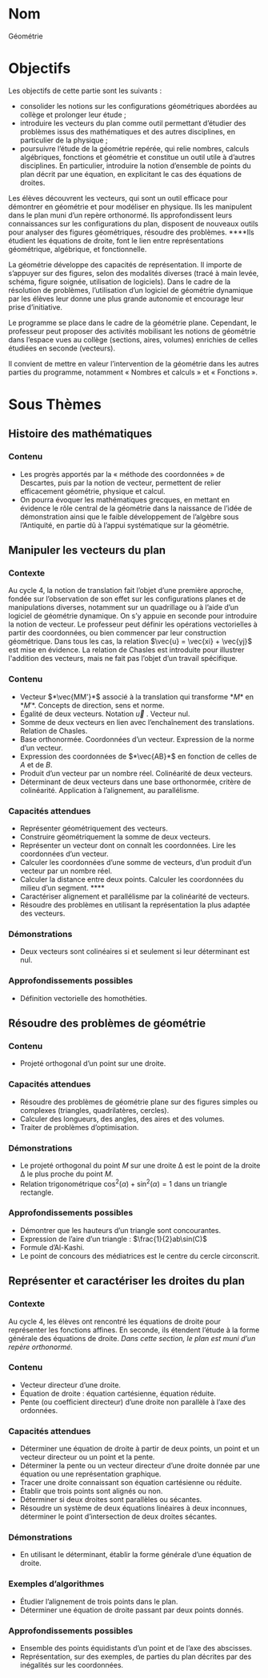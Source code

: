 # Nom

Géométrie

# Objectifs

Les objectifs de cette partie sont les suivants :

- consolider les notions sur les configurations géométriques abordées au collège et prolonger leur étude ;
- introduire les vecteurs du plan comme outil permettant d’étudier des problèmes issus des mathématiques et des autres disciplines, en particulier de la physique ;
- poursuivre l’étude de la géométrie repérée, qui relie nombres, calculs algébriques, fonctions et géométrie et constitue un outil utile à d’autres disciplines. En particulier, introduire la notion d’ensemble de points du plan décrit par une équation, en explicitant le cas des équations de droites.

Les élèves découvrent les vecteurs, qui sont un outil efficace pour démontrer en géométrie et pour modéliser en physique. Ils les manipulent dans le plan muni d’un repère orthonormé. Ils approfondissent leurs connaissances sur les configurations du plan, disposent de nouveaux outils pour analyser des figures géométriques, résoudre des problèmes. ****Ils étudient les équations de droite, font le lien entre représentations géométrique, algébrique, et fonctionnelle. 

La géométrie développe des capacités de représentation. Il importe de s’appuyer sur des figures, selon des modalités diverses (tracé à main levée, schéma, figure soignée, utilisation de logiciels). Dans le cadre de la résolution de problèmes, l’utilisation d’un logiciel de géométrie dynamique par les élèves leur donne une plus grande autonomie et encourage leur prise d’initiative. 

Le programme se place dans le cadre de la géométrie plane. Cependant, le professeur peut proposer des activités mobilisant les notions de géométrie dans l’espace vues au collège (sections, aires, volumes) enrichies de celles étudiées en seconde (vecteurs). 

Il convient de mettre en valeur l’intervention de la géométrie dans les autres parties du programme, notamment « Nombres et calculs » et « Fonctions ».

# Sous Thèmes

## Histoire des mathématiques

### Contenu

- Les progrès apportés par la « méthode des coordonnées » de Descartes, puis par la notion de vecteur, permettent de relier efficacement géométrie, physique et calcul.
- On pourra évoquer les mathématiques grecques, en mettant en évidence le rôle central de la géométrie dans la naissance de l’idée de démonstration ainsi que le faible développement de l’algèbre sous l’Antiquité, en partie dû à l’appui systématique sur la géométrie.

## Manipuler les vecteurs du plan

### Contexte

Au cycle 4, la notion de translation fait l’objet d’une première approche, fondée sur l’observation de son effet sur les configurations planes et de manipulations diverses, notamment sur un quadrillage ou à l’aide d’un logiciel de géométrie dynamique. On s’y appuie en seconde pour introduire la notion de vecteur. Le professeur peut définir les opérations vectorielles à partir des coordonnées, ou bien commencer par leur construction géométrique. Dans tous les cas, la relation $\vec{u} = \vec{xi} + \vec{yj}$ est mise en évidence. La relation de Chasles est introduite pour illustrer l'addition des vecteurs, mais ne fait pas l’objet d’un travail spécifique.

### Contenu

- Vecteur $*\vec{MM'}*$ associé à la translation qui transforme $*M$* en $*M'*$. Concepts de direction, sens et norme.
- Égalité de deux vecteurs. Notation $\vec{u}$ . Vecteur nul.
- Somme de deux vecteurs en lien avec l’enchaînement des translations. Relation de Chasles.
- Base orthonormée. Coordonnées d’un vecteur. Expression de la norme d’un vecteur.
- Expression des coordonnées de $*\vec{AB}*$ en fonction de celles de *A* et de *B*.
- Produit d’un vecteur par un nombre réel. Colinéarité de deux vecteurs.
- Déterminant de deux vecteurs dans une base orthonormée, critère de colinéarité. Application à l’alignement, au parallélisme.

### Capacités attendues

- Représenter géométriquement des vecteurs.
- Construire géométriquement la somme de deux vecteurs.
- Représenter un vecteur dont on connaît les coordonnées. Lire les coordonnées d’un vecteur.
- Calculer les coordonnées d’une somme de vecteurs, d’un produit d’un vecteur par un nombre réel.
- Calculer la distance entre deux points. Calculer les coordonnées du milieu d’un segment. ****
- Caractériser alignement et parallélisme par la colinéarité de vecteurs.
- Résoudre des problèmes en utilisant la représentation la plus adaptée des vecteurs.

### Démonstrations

- Deux vecteurs sont colinéaires si et seulement si leur déterminant est nul.

### Approfondissements possibles

- Définition vectorielle des homothéties.

## Résoudre des problèmes de géométrie

### Contenu

- Projeté orthogonal d’un point sur une droite.

### Capacités attendues

- Résoudre des problèmes de géométrie plane sur des figures simples ou complexes (triangles, quadrilatères, cercles).
- Calculer des longueurs, des angles, des aires et des volumes.
- Traiter de problèmes d’optimisation.

### Démonstrations

- Le projeté orthogonal du point *M* sur une droite Δ est le point de la droite Δ le plus proche du point *M*.
- Relation trigonométrique $\cos^2(α) + \sin^2(α) = 1$ dans un triangle rectangle.

### Approfondissements possibles

- Démontrer que les hauteurs d’un triangle sont concourantes.
- Expression de l’aire d’un triangle : $\frac{1}{2}ab\sin(C)$
- Formule d’Al-Kashi.
- Le point de concours des médiatrices est le centre du cercle circonscrit.

## Représenter et caractériser les droites du plan

### Contexte

Au cycle 4, les élèves ont rencontré les équations de droite pour représenter les fonctions affines. En seconde, ils étendent l’étude à la forme générale des équations de droite. *Dans cette section, le plan est muni d’un repère orthonormé.*

### Contenu

- Vecteur directeur d’une droite.
- Équation de droite : équation cartésienne, équation réduite.
- Pente (ou coefficient directeur) d’une droite non parallèle à l’axe des ordonnées.

### Capacités attendues

- Déterminer une équation de droite à partir de deux points, un point et un vecteur directeur ou un point et la pente.
- Déterminer la pente ou un vecteur directeur d’une droite donnée par une équation ou une représentation graphique.
- Tracer une droite connaissant son équation cartésienne ou réduite.
- Établir que trois points sont alignés ou non.
- Déterminer si deux droites sont parallèles ou sécantes.
- Résoudre un système de deux équations linéaires à deux inconnues, déterminer le point d’intersection de deux droites sécantes.

### Démonstrations

- En utilisant le déterminant, établir la forme générale d’une équation de droite.

### Exemples d’algorithmes

- Étudier l’alignement de trois points dans le plan.
- Déterminer une équation de droite passant par deux points donnés.

### Approfondissements possibles

- Ensemble des points équidistants d’un point et de l’axe des abscisses.
- Représentation, sur des exemples, de parties du plan décrites par des inégalités sur les coordonnées.